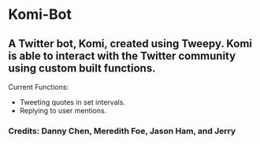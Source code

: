 # Komi-Bot

## A Twitter bot, Komi, created using Tweepy. Komi is able to interact with the Twitter community using custom built functions.

Current Functions:
- Tweeting quotes in set intervals.
- Replying to user mentions.

### Credits: Danny Chen, Meredith Foe, Jason Ham, and Jerry